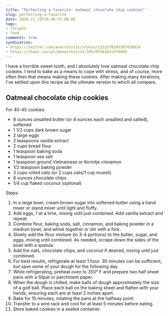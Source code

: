 ```yaml
---
title: "Perfecting a favorite: oatmeal chocolate chip cookies"
slug: perfecting-a-favorite
date: 2020-11-29T20:49:53-08:00
tags:
- recipes
- food
comments: true
syndication:
- https://twitter.com/anarchivist/status/1333278145307430914
- https://chaos.social/@anarchivist/105297563633376869
---
```

I have a horrible sweet tooth, and I absolutely love oatmeal chocolate chip cookies. I tend to bake as a means to cope with stress, and of course, more often then that means making these cookies. After making many iterations, I've settled upon this recipe as the ultimate version to which all compare. <!--more-->

## Oatmeal chocolate chip cookies

For 40-45 cookies:

* 8 ounces unsalted butter (or 4 ounces each unsalted and salted), softened
* 1 1/2 cups dark brown sugar
* 2 large eggs
* 2 teaspoons vanilla extract
* 2 cups bread flour
* 1 teaspoon baking soda
* 1 teaspoon sea salt
* 1 teaspoon ground Vietnamese or Korintje cinnamon
* 1/2 teaspoon baking powder
* 3 cups rolled oats (or 2 cups oats/1 cup muesli)
* 8 ounces chocolate chips
* 1/4 cup flaked coconut (optional)

Steps:

1. In a large bowl, cream brown sugar into softened butter using a hand mixer or stand mixer until light and fluffy.
2. Add eggs, 1 at a time, mixing until just combined. Add vanilla extract and repeat.
3. Combine flour, baking soda, salt, cinnamon, and baking powder in a medium bowl, and whisk together or stir with a fork.
4. Slowly add the flour mixture (in 3-4 portions) to the butter, sugar, and eggs, mixing until combined. As needed, scrape down the sides of the bowl with a spatula.
5. Add the oats, chocolate chips, and coconut if desired, mixing until just combined.
6. For best results, refrigerate at least 1 hour. 30 minutes can be sufficient, but save some of your dough for the following day.
7. While refrigerating, preheat oven to 350&deg; F and prepare two half sheet pans with a Silpat or parchment paper.
8. When the dough is chilled, make balls of dough approximately the size of a golf ball. Place each ball on the baking sheet and flatten with your hands, ensuring each are at least 2 inches apart.
9. Bake for 15 minutes, rotating the pans at the halfway point.
10. Transfer to a wire rack and cool for at least 5 minutes before eating.
11. Store baked cookies in a sealed container.
